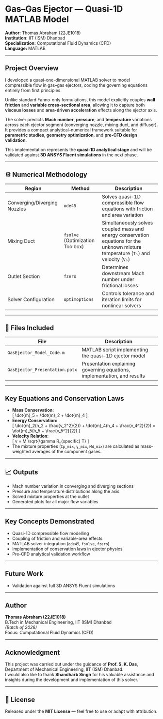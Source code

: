 # Gas–Gas Ejector — Quasi-1D MATLAB Model

**Author:** Thomas Abraham (22JE1018)  
**Institution:** IIT (ISM) Dhanbad  
**Specialization:** Computational Fluid Dynamics (CFD)  
**Language:** MATLAB  

---

## Project Overview

I developed a quasi-one-dimensional MATLAB solver to model compressible flow in gas–gas ejectors, coding the governing equations entirely from first principles.

Unlike standard Fanno-only formulations, this model explicitly couples **wall friction** and **variable cross-sectional area**, allowing it to capture both **viscous losses** and **area-driven acceleration** effects along the ejector axis.

The solver predicts **Mach number**, **pressure**, and **temperature** variations across each ejector segment (converging nozzle, mixing duct, and diffuser). It provides a compact analytical–numerical framework suitable for **parametric studies**, **geometry optimization**, and **pre-CFD design validation**.

This implementation represents the **quasi-1D analytical stage** and will be validated against **3D ANSYS Fluent simulations** in the next phase.

---

## ⚙️ Numerical Methodology

| Region | Method | Description |
|--------|---------|-------------|
| Converging/Diverging Nozzles | `ode45` | Solves quasi-1D compressible flow equations with friction and area variation |
| Mixing Duct | `fsolve` (Optimization Toolbox) | Simultaneously solves coupled mass and energy conservation equations for the unknown mixture temperature (`T₅`) and velocity (`V₅`) |
| Outlet Section | `fzero` | Determines downstream Mach number under frictional losses |
| Solver Configuration | `optimoptions` | Controls tolerance and iteration limits for nonlinear solvers |

---

## 📄 Files Included
| File | Description |
|------|--------------|
| `GasEjector_Model_Code.m` | MATLAB script implementing the quasi-1D ejector model |
| `GasEjector_Presentation.pptx` | Presentation explaining governing equations, implementation, and results |

---

## Key Equations and Conservation Laws
- **Mass Conservation:**  
  \[
  \dot{m}_5 = \dot{m}_2 + \dot{m}_4
  \]
- **Energy Conservation:**  
  \[
  \dot{m}_2(h_2 + \frac{v_2^2}{2}) + \dot{m}_4(h_4 + \frac{v_4^2}{2}) = \dot{m}_5(h_5 + \frac{v_5^2}{2})
  \]
- **Velocity Relation:**  
  \[
  v = M \sqrt{\gamma R_{specific} T}
  \]
- The mixture properties (`Cp_mix`, `γ_mix`, `MW_mix`) are calculated as mass-weighted averages of the component gases.

---

## 📈 Outputs
- Mach number variation in converging and diverging sections  
- Pressure and temperature distributions along the axis  
- Solved mixture properties at the outlet  
- Generated plots for all major flow variables  

---

## Key Concepts Demonstrated
- Quasi-1D compressible flow modelling  
- Coupling of friction and variable-area effects  
- MATLAB solver integration (`ode45`, `fsolve`, `fzero`)  
- Implementation of conservation laws in ejector physics  
- Pre-CFD analytical validation workflow  

---

## Future Work
- Validation against full 3D ANSYS Fluent simulations  
---

## Author
**Thomas Abraham (22JE1018)**  
B.Tech in Mechanical Engineering, IIT (ISM) Dhanbad  
*(Batch of 2026)*  
Focus: Computational Fluid Dynamics (CFD)

---

## Acknowledgment
This project was carried out under the guidance of **Prof. S. K. Das**, Department of Mechanical Engineering, IIT (ISM) Dhanbad.  
I would also like to thank **Shandharb Singh** for his valuable assistance and insights during the development and implementation of this solver.

---

## 🧾 License
Released under the **MIT License** — feel free to use or adapt with attribution.

